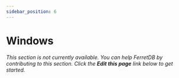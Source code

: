 ```yaml
---
sidebar_position: 6
---
```


# Windows

_This section is not currently available.
You can help FerretDB by contributing to this section.
Click the **Edit this page** link below to get started._

